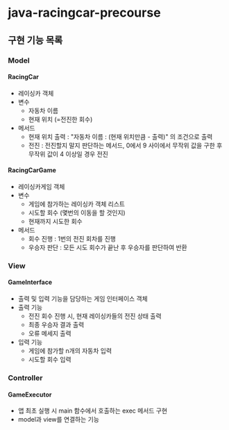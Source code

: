 # java-racingcar-precourse

## 구현 기능 목록

### Model

#### RacingCar

- 레이싱카 객체
- 변수 
  - 자동차 이름
  - 현재 위치 (=전진한 회수)
- 메서드
  - 현재 위치 출력 : "자동차 이름 : (현재 위치만큼 - 출력)" 의 조건으로 출력
  - 전진 : 전진할지 말지 판단하는 메서드, 0에서 9 사이에서 무작위 값을 구한 후 무작위 값이 4 이상일 경우 전진
  

#### RacingCarGame

- 레이싱카게임 객체
- 변수
  - 게임에 참가하는 레이싱카 객체 리스트
  - 시도할 회수 (몇번의 이동을 할 것인지)
  - 현재까지 시도한 회수
- 메서드
  - 회수 진행 : 1번의 전진 회차를 진행
  - 우승자 판단 : 모든 시도 회수가 끝난 후 우승자를 판단하여 반환

### View

#### GameInterface

- 출력 및 입력 기능을 담당하는 게임 인터페이스 객체
- 출력 기능
  - 전진 회수 진행 시, 현재 레이싱카들의 전진 상태 출력 
  - 최종 우승자 결과 출력
  - 오류 메세지 출력
- 입력 기능
  - 게임에 참가할 n개의 자동차 입력
  - 시도할 회수 입력

### Controller

#### GameExecutor

- 앱 최초 실행 시 main 함수에서 호출하는 exec 메서드 구현
- model과 view를 연결하는 기능